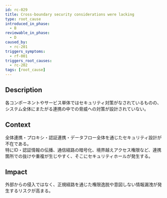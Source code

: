```yaml
---
id: rc-029
title: Cross-boundary security considerations were lacking
type: root_cause
introduced_in_phase:
  - B
reviewable_in_phase:
  - D
caused_by:
  - rc-201
triggers_symptoms:
  - rf-001
triggers_root_causes:
  - rc-202
tags: [root_cause]
---
```


## Description
各コンポーネントやサービス単体ではセキュリティ対策がなされているものの、システム全体にまたがる連携の中での脅威への対策が設計されていない。

## Context
全体連携・プロキシ・認証連携・データフロー全体を通じたセキュリティ設計が不在である。  
特にID・認証情報の伝播、通信経路の暗号化、境界越えアクセス権限など、連携箇所での抜けや重複が生じやすく、そこにセキュリティホールが発生する。

## Impact
外部からの侵入ではなく、正規経路を通じた権限逸脱や意図しない情報漏洩が発生するリスクが高まる。